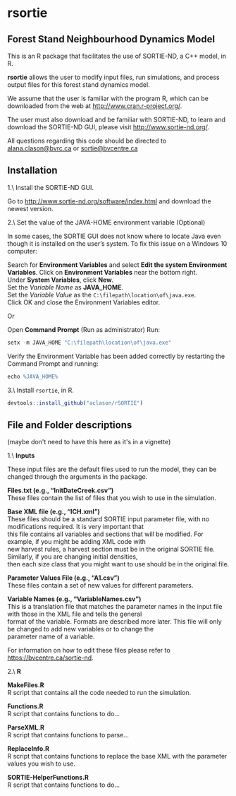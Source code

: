 # rsortie

## Forest Stand Neighbourhood Dynamics Model

This is an R package that facilitates the use of SORTIE-ND, a C++ model, in R. 

**rsortie** allows the user to modify input files, run simulations, and process output files for this forest stand dynamics model.

We assume that the user is familiar with the program R, which can be downloaded from the web at http://www.cran.r-project.org/. 

The user must also download and be familiar with SORTIE-ND, to learn and download the SORTIE-ND GUI, please visit http://www.sortie-nd.org/.

All questions regarding this code should be directed to alana.clason@bvrc.ca or sortie@bvcentre.ca

## Installation

1.\ Install the SORTIE-ND GUI.  

Go to http://www.sortie-nd.org/software/index.html and download the newest version.

2.\ Set the value of the JAVA-HOME environment variable (Optional)  

In some cases, the SORTIE GUI does not know where to locate Java even though it is installed on the user’s system. To fix this issue on a Windows 10 computer:

Search for **Environment Variables** and select **Edit the system Environment Variables**. 
Click on **Environment Variables** near the bottom right.  
Under **System Variables**, click **New**.  
Set the *Variable Name* as **JAVA_HOME**.  
Set the *Variable Value* as the `C:\filepath\location\of\java.exe`.  
Click OK and close the Environment Variables editor.

Or

Open **Command Prompt** (Run as administrator)
Run:
```r 
setx -m JAVA_HOME "C:\filepath\location\of\java.exe"
```
Verify the Environment Variable has been added correctly by restarting the Command Prompt and running:
```r
echo %JAVA_HOME%
```

3.\ Install `rsortie`, in R.

```r
devtools::install_github("aclason/rSORTIE")
```

## File and Folder descriptions  
(maybe don't need to have this here as it's in a vignette)  

1.\ **Inputs**

These input files are the default files used to run the model, they can be changed through the arguments in the package.  

**Files.txt (e.g., “InitDateCreek.csv”)**  
These files contain the list of files that you wish to use in the simulation.  
     
**Base XML file (e.g., “ICH.xml”)**  
These files should be a standard SORTIE input parameter file, with no modifications required. It is very important that  
this file contains all variables and sections that will be modified. For example, if you might be adding XML code with  
new harvest rules, a harvest section must be in the original SORTIE file. Similarly, if you are changing initial densities,  
then each size class that you might want to use should be in the original file.  

**Parameter Values File (e.g., “A1.csv”)**  
These files contain a set of new values for different parameters.  

**Variable Names (e.g., “VariableNames.csv”)**  
This is a translation file that matches the parameter names in the input file with those in the XML file and tells the general  
format of the variable. Formats are described more later. This file will only be changed to add new variables or to change the  
parameter name of a variable.  

For information on how to edit these files please refer to https://bvcentre.ca/sortie-nd.  
  
  
2.\ **R**

**MakeFiles.R**  
R script that contains all the code needed to run the simulation.

**Functions.R**  
R script that contains functions to do… 

**ParseXML.R**  
R script that contains functions to parse…

**ReplaceInfo.R**  
R script that contains functions to replace the base XML with the parameter values you wish to use.

**SORTIE-HelperFunctions.R**  
R script that contains functions to do… 
